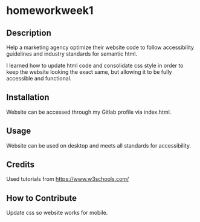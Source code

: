 # homeworkweek1

## Description

Help a marketing agency optimize their website code to follow accessibility guidelines and industry standards for semantic html.

I learned how to update html code and consolidate css style in order to keep the website looking the exact same, but allowing it to be fully accessible and functional.

## Installation

Website can be accessed through my Gitlab profile via index.html.

## Usage

Website can be used on desktop and meets all standards for accessibility.

## Credits

Used tutorials from https://www.w3schools.com/

## How to Contribute

Update css so website works for mobile.
